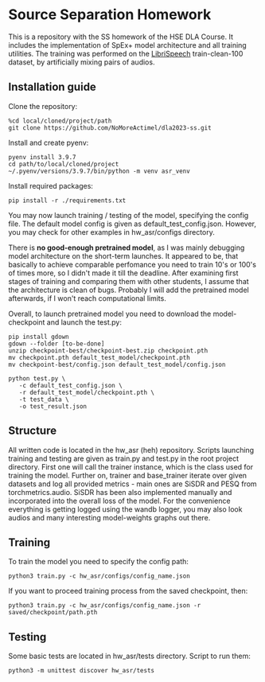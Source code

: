 # Source Separation Homework

This is a repository with the SS homework of the HSE DLA Course. It includes the implementation of SpEx+ model architecture and all training utilities. The training was performed on the [LibriSpeech](https://www.openslr.org/12) train-clean-100 dataset, by artificially mixing pairs of audios.

## Installation guide

Clone the repository:
```shell
%cd local/cloned/project/path
git clone https://github.com/NoMoreActimel/dla2023-ss.git
```

Install and create pyenv:
```shell
pyenv install 3.9.7
cd path/to/local/cloned/project
~/.pyenv/versions/3.9.7/bin/python -m venv asr_venv
```

Install required packages:

```shell
pip install -r ./requirements.txt
```

You may now launch training / testing of the model, specifying the config file. The default model config is given as default_test_config.json. However, you may check for other examples in hw_asr/configs directory.

There is **no good-enough pretrained model**, as I was mainly debugging model architecture on the short-term launches. It appeared to be, that basically to achieve comparable perfomance you need to train 10's or 100's of times more, so I didn't made it till the deadline. After examining first stages of training and comparing them with other students, I assume that the architecture is clean of bugs. Probably I will add the pretrained model afterwards, if I won't reach computational limits.


Overall, to launch pretrained model you need to download the model-checkpoint and launch the test.py:
```shell
pip install gdown
gdown --folder [to-be-done]
unzip checkpoint-best/checkpoint-best.zip checkpoint.pth
mv checkpoint.pth default_test_model/checkpoint.pth
mv checkpoint-best/config.json default_test_model/config.json
```
```shell
python test.py \
   -c default_test_config.json \
   -r default_test_model/checkpoint.pth \
   -t test_data \
   -o test_result.json
``` 


## Structure

All written code is located in the hw_asr (heh) repository. Scripts launching training and testing are given as train.py and test.py in the root project directory. First one will call the trainer instance, which is the class used for training the model. Further on, trainer and base_trainer iterate over given datasets and log all provided metrics - main ones are SiSDR and PESQ from torchmetrics.audio. SiSDR has been also implemented manually and incorporated into the overall loss of the model. For the convenience everything is getting logged using the wandb logger, you may also look audios and many interesting model-weights graphs out there.

## Training

To train the model you need to specify the config path:
```shell
python3 train.py -c hw_asr/configs/config_name.json
```
If you want to proceed training process from the saved checkpoint, then:
```shell
python3 train.py -c hw_asr/configs/config_name.json -r saved/checkpoint/path.pth
```

## Testing

Some basic tests are located in hw_asr/tests directory. Script to run them:

```shell
python3 -m unittest discover hw_asr/tests
```
